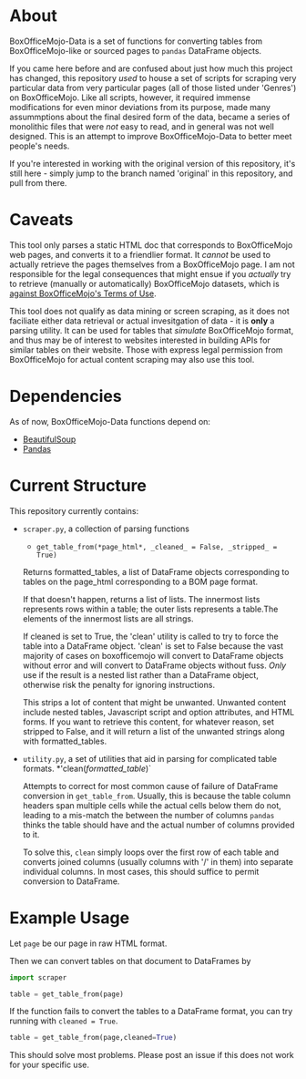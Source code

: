 # About

BoxOfficeMojo-Data is a set of functions for converting tables from BoxOfficeMojo-like or sourced pages to `pandas` DataFrame objects.

If you came here before and are confused about just how much this project has changed, this repository _used_ to house a set of scripts for scraping very particular data from very particular pages (all of those listed under 'Genres') on BoxOfficeMojo. Like all scripts, however, it required immense modifications for even minor deviations from its purpose, made many assummptions about the final desired form of the data, became a series of monolithic files that were _not_ easy to read, and in general was not well designed. This is an attempt to improve BoxOfficeMojo-Data to better meet people's needs.

If you're interested in working with the original version of this repository, it's still here - simply jump to the branch named 'original' in this repository, and pull from there.

# Caveats

This tool only parses a static HTML doc that corresponds to BoxOfficeMojo web pages, and converts it to a friendlier format. It _cannot_ be used to actually retrieve the pages themselves from a BoxOfficeMojo page. I am not responsible for the legal consequences that might ensue if you _actually_ try to retrieve (manually or automatically) BoxOfficeMojo datasets, which is [against BoxOfficeMojo's Terms of Use](http://www.boxofficemojo.com/about/termsofuse.htm). 

This tool does not qualify as data mining or screen scraping, as it does not faciliate either data retrieval or actual invesitgation of data - it is **only** a parsing utility. It can be used for tables that _simulate_ BoxOfficeMojo format, and thus may be of interest to websites interested in building APIs for similar tables on their website. Those with express legal permission from BoxOfficeMojo for actual content scraping may also use this tool.


# Dependencies

As of now, BoxOfficeMojo-Data functions depend on:

* [BeautifulSoup](http://www.crummy.com/software/BeautifulSoup/bs4/doc/)
* [Pandas](http://pandas.pydata.org/)

# Current Structure

This repository currently contains:
* `scraper.py`, a collection of parsing functions
   * `get_table_from(*page_html*, _cleaned_ = False, _stripped_ = True)`

   Returns formatted_tables, a list of DataFrame objects corresponding to tables on the page_html corresponding to a BOM page format.

   If that doesn't happen, returns a list of lists. The innermost lists represents rows within a table; the outer lists represents a table.The elements of the innermost lists are all strings.

   If cleaned is set to True, the 'clean' utility is called to try to force the table into a DataFrame object. 'clean' is set to False because the vast majority of cases on boxofficemojo will convert to DataFrame objects without error and will convert to DataFrame objects without fuss. *Only* use if the result is a nested list rather than a DataFrame object, otherwise risk the penalty for ignoring instructions. 

   This strips a lot of content that might be unwanted. Unwanted content include nested tables, Javascript script and option attributes, and HTML forms. If you want to retrieve this content, for whatever reason, set stripped to False, and it will return a list of the unwanted strings along with formatted_tables.

* `utility.py`, a set of utilities that aid in parsing for complicated table formats.
   *'clean(*formatted_table*)`

   Attempts to correct for most common cause of failure of DataFrame conversion in `get_table_from`. Usually, this is because the table column headers span multiple cells while the actual cells below them do not, leading to a mis-match the between the number of columns `pandas` thinks the table should have and the actual number of columns provided to it. 

   To solve this, `clean` simply loops over the first row of each table and converts joined columns (usually columns with '/' in them) into separate individual columns. In most cases, this should suffice to permit conversion to DataFrame.

# Example Usage

Let `page` be our page in raw HTML format.

Then we can convert tables on that document to DataFrames by

```python
import scraper

table = get_table_from(page)
```
If the function fails to convert the tables to a DataFrame format, you can try running with `cleaned = True`.

```python
table = get_table_from(page,cleaned=True)
```

This should solve most problems. Please post an issue if this does not work for your specific use.
